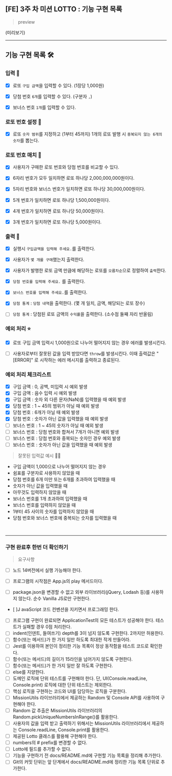 ## [FE] 3주 차 미션 LOTTO : 기능 구현 목록

> preview

(미리보기)

---

## 기능 구현 목록 🛠

### 입력 🌠

- [x] 로또 `구입 금액`을 입력할 수 있다. (1장당 1,000원)

- [x] 당첨 번호 `6개`를 입력할 수 있다. (구분자 `,`)

- [x] 보너스 번호 `1개`를 입력할 수 있다.

### 로또 번호 설정 🎡

- [x] 로또 `숫자 범위`를 지정하고 (1부터 45까지) 1개의 로또 발행 시 `중복되지 않는 6개의 숫자`를 뽑는다.

### 로또 번호 매치 🎡

- [x] 사용자가 구매한 로또 번호와 당첨 번호를 비교할 수 있다.

- [x] 6자리 번호가 모두 일치하면 로또 하나당 2,000,000,000원이다.

- [x] 5자리 번호와 보너스 번호가 일치하면 로또 하나당 30,000,000원이다.

- [x] 5개 번호가 일치하면 로또 하나당 1,500,000원이다.

- [x] 4개 번호가 일치하면 로또 하나당 50,000원이다.

- [x] 3개 번호가 일치하면 로또 하나당 5,000원이다.

### 출력 💌

- [x] 실행시 `구입금액을 입력해 주세요.`를 출력한다.

- [x] 사용자가 `몇 개를 구매`했는지 출력한다.

- [x] 사용자가 발행한 로또 금액 만큼에 해당하는 로또를 `오름차순`으로 정렬하여 `출력`한다.

- [x] `당첨 번호를 입력해 주세요.` 를 출력한다.

- [x] `보너스 번호를 입력해 주세요.`를 출력한다.

- [x] `당첨 통계` : `당첨 내역`을 출력한다. (몇 개 일치, 금액, 해당되는 로또 장수)

- [ ] `당첨 통계` : 당첨된 로또 금액의 `수익률`을 출력한다. (소수점 둘째 자리 반올림)

### 예외 처리 ⭐

- [x] 로또 구입 금액 입력시 1,000원으로 나누어 떨어지지 않는 경우 에러를 발생시킨다.

- [ ] 사용자로부터 잘못된 값을 입력 받았다면 `throw`를 발생시킨다. 이때 출력값은 "[ERROR]" 로 시작하는 에러 메시지를 출력하고 종료된다.

### 예외 처리 체크리스트

- [x] 구입 금액 : 0, 공백, 미입력 시 예외 발생
- [x] 구입 금액 : 음수 입력 시 예외 발생
- [x] 구입 금액 : 숫자 외 다른 문자(NaN)를 입력했을 때 예외 발생
- [x] 당첨 번호 : 1 ~ 45의 범위가 아닐 때 예외 발생
- [x] 당첨 번호 : 6개가 아닐 때 예외 발생
- [x] 당첨 번호 : 숫자가 아닌 값을 입력했을 때 예외 발생
- [ ] 보너스 번호 : 1 ~ 45의 숫자가 아닐 때 예외 발생
- [ ] 보너스 번호 : 당첨 번호와 합쳐서 7개가 아니면 예외 발생
- [ ] 보너스 번호 : 당첨 번호와 중복되는 숫자인 경우 예외 발생
- [ ] 보너스 번호 : 숫자가 아닌 값을 입력했을 때 예외 발생

> 잘못된 입력값 예시 🙅‍♀️

- 구입 금액이 1,000으로 나누어 떨어지지 않는 경우
- 쉼표를 구분자로 사용하지 않았을 때
- 당첨 번호를 6개 미만 또는 6개를 초과하여 입력했을 때
- 숫자가 아닌 값을 입력했을 때
- 아무것도 입력하지 않았을 때
- 보너스 번호를 1개 초과하여 입력했을 때
- 보너스 번호를 입력하지 않았을 때
- 1부터 45 사이의 숫자를 입력하지 않았을 때
- 당첨 번호와 보너스 번호에 중복되는 숫자를 입력했을 때

<br/>

---

### 구현 완료후 한번 더 확인하기

> 요구사항

- [ ] 노드 14버전에서 실행 가능해야 한다.
- [ ] 프로그램의 시작점은 App.js의 play 메서드이다.

- [ ] package.json을 변경할 수 없고 외부 라이브러리(jQuery, Lodash 등)를 사용하지 않는다. 순수 Vanilla JS로만 구현한다.
- [ ]J avaScript 코드 컨벤션을 지키면서 프로그래밍 한다.
- [ ] 프로그램 구현이 완료되면 ApplicationTest의 모든 테스트가 성공해야 한다. 테스트가 실패할 경우 0점 처리한다.
- [ ] indent(인덴트, 들여쓰기) depth를 3이 넘지 않도록 구현한다. 2까지만 허용한다.
- [ ] 함수(또는 메서드)가 한 가지 일만 하도록 최대한 작게 만들어라.
- [ ] Jest를 이용하여 본인이 정리한 기능 목록이 정상 동작함을 테스트 코드로 확인한다.
- [ ] 함수(또는 메서드)의 길이가 15라인을 넘어가지 않도록 구현한다.
- [ ] 함수(또는 메서드)가 한 가지 일만 잘 하도록 구현한다.
- [ ] else를 지양한다.
- [ ] 도메인 로직에 단위 테스트를 구현해야 한다. 단, UI(Console.readLine, Console.print) 로직에 대한 단위 테스트는 제외한다.
- [ ] 핵심 로직을 구현하는 코드와 UI를 담당하는 로직을 구분한다.
- [ ] MissionUtils 라이브러리에서 제공하는 Random 및 Console API를 사용하여 구현해야 한다.
- [ ] Random 값 추출은 MissionUtils 라이브러리의 Random.pickUniqueNumbersInRange()를 활용한다.
- [ ] 사용자의 값을 입력 받고 출력하기 위해서는 MissionUtils 라이브러리에서 제공하는 Console.readLine, Console.print를 활용한다.
- [ ] 제공된 Lotto 클래스를 활용해 구현해야 한다.
- [ ] numbers의 # prefix를 변경할 수 없다.
- [ ] Lotto에 필드를 추가할 수 없다.
- [ ] 기능을 구현하기 전 docs/README.md에 구현할 기능 목록을 정리해 추가한다.
- [ ] Git의 커밋 단위는 앞 단계에서 docs/README.md에 정리한 기능 목록 단위로 추가한다.
